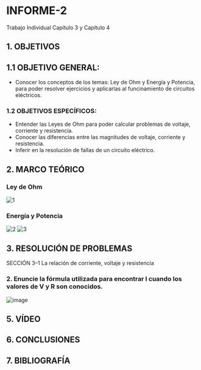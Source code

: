 # INFORME-2

Trabajo Individual Capítulo 3 y Capítulo 4

## 1. OBJETIVOS

## 1.1 OBJETIVO GENERAL:

+ Conocer los conceptos de los temas: Ley de Ohm y Energía y Potencia, para poder resolver ejercicios y aplicarlas al funcinamiento de circuitos eléctricos.

### 1.2 OBJETIVOS ESPECÍFICOS:

+ Entender las Leyes de Ohm para poder calcular problemas de voltaje, corriente y resistencia.
+ Conocer las diferencias entre las magnitudes de voltaje, corriente y resistencia.
+ Inferir en la resolución de fallas de un circuito eléctrico.

## 2. MARCO TEÓRICO
  ### Ley de Ohm
  ![1](https://user-images.githubusercontent.com/104863870/170371955-efd2ec40-2d55-47d9-981d-cd517947da6d.png)
  ### Energía y Potencia
  ![2](https://user-images.githubusercontent.com/104863870/170371998-cb6dd036-b4f3-4341-a9b9-50a623618366.png)
  ![3](https://user-images.githubusercontent.com/104863870/170372047-1aa9f5d7-f61a-4dde-a707-068a1e3909a0.png)

## 3. RESOLUCIÓN DE PROBLEMAS

SECCIÓN 3–1 La relación de corriente, voltaje y resistencia

### 2. Enuncie la fórmula utilizada para encontrar I cuando los valores de V y R son conocidos.
![image](https://user-images.githubusercontent.com/104863870/170372681-96b1852c-dce8-472d-853b-4ae10582a563.png)

## 5. VÍDEO

## 6. CONCLUSIONES 

## 7. BIBLIOGRAFÍA
